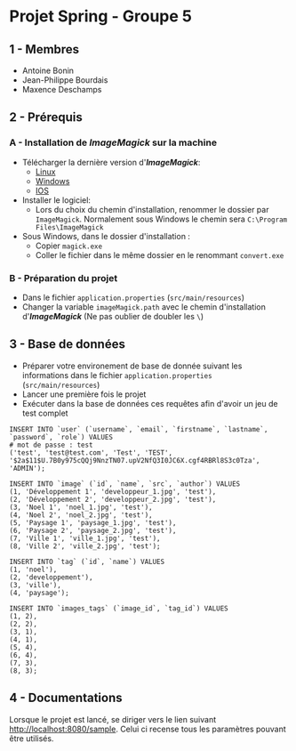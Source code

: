 # Projet Spring - Groupe 5

## 1 - Membres
- Antoine Bonin
- Jean-Philippe Bourdais
- Maxence Deschamps

## 2 - Prérequis
### A - Installation de _**ImageMagick**_ sur la machine
- Télécharger la dernière version d'_**ImageMagick**_:
  - [Linux](https://imagemagick.org/script/download.php#linux)
  - [Windows](https://imagemagick.org/script/download.php#windows)
  - [IOS](https://imagemagick.org/script/download.php#iOS)
- Installer le logiciel:
  - Lors du choix du chemin d'installation, renommer le dossier par `ImageMagick`. Normalement sous Windows le chemin sera `C:\Program Files\ImageMagick`
- Sous Windows, dans le dossier d'installation :
  - Copier `magick.exe`
  - Coller le fichier dans le même dossier en le renommant `convert.exe`

### B - Préparation du projet
- Dans le fichier `application.properties` (`src/main/resources`)
- Changer la variable `imageMagick.path` avec le chemin d'installation d'_**ImageMagick**_ (Ne pas oublier de doubler les `\`)

## 3 - Base de données
- Préparer votre environement de base de donnée suivant les informations dans le fichier `application.properties` (`src/main/resources`)
- Lancer une première fois le projet
- Exécuter dans la base de données ces requêtes afin d'avoir un jeu de test complet
```
INSERT INTO `user` (`username`, `email`, `firstname`, `lastname`, `password`, `role`) VALUES
# mot de passe : test
('test', 'test@test.com', 'Test', 'TEST', '$2a$11$U.7B0y975cQQj9NnzTN07.upV2NfQ3I0JC6X.cgf4RBRl8S3c0Tza', 'ADMIN');

INSERT INTO `image` (`id`, `name`, `src`, `author`) VALUES
(1, 'Développement 1', 'developpeur_1.jpg', 'test'),
(2, 'Développement 2', 'developpeur_2.jpg', 'test'),
(3, 'Noel 1', 'noel_1.jpg', 'test'),
(4, 'Noel 2', 'noel_2.jpg', 'test'),
(5, 'Paysage 1', 'paysage_1.jpg', 'test'),
(6, 'Paysage 2', 'paysage_2.jpg', 'test'),
(7, 'Ville 1', 'ville_1.jpg', 'test'),
(8, 'Ville 2', 'ville_2.jpg', 'test');

INSERT INTO `tag` (`id`, `name`) VALUES
(1, 'noel'),
(2, 'developpement'),
(3, 'ville'),
(4, 'paysage');

INSERT INTO `images_tags` (`image_id`, `tag_id`) VALUES
(1, 2),
(2, 2),
(3, 1),
(4, 1),
(5, 4),
(6, 4),
(7, 3),
(8, 3);
```

## 4 - Documentations
Lorsque le projet est lancé, se diriger vers le lien suivant [http://localhost:8080/sample](http://localhost:8080/sample). Celui ci recense tous les paramètres pouvant être utilisés.
